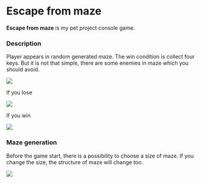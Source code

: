 # Escape from maze

**Escape from maze** is my pet project console game. 

### Description
Player appears in random generated maze. 
The win condition is collect four keys. But it is not that simple, there are some enemies in maze 
which you should avoid.

![](images/game.gif_1)

If you lose

![](images/lose.gif_1)

If you win

![](images/win.gif_1)


### Maze generation
Before the game start, there is a possibility to choose a size of maze. 
If you change the size, the structure of maze will change too.

![](images/size.gif_1)
